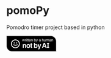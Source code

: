 # pomoPy
Pomodro timer project based in python

![Logo](assets/Written-By-a-Human-Not-By-AI-Badge-black.png)

